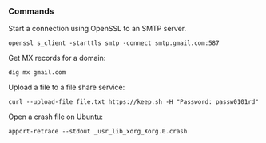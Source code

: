 ### Commands

Start a connection using OpenSSL to an SMTP server.

```
openssl s_client -starttls smtp -connect smtp.gmail.com:587
```

Get MX records for a domain:

```
dig mx gmail.com
```

Upload a file to a file share service:

```
curl --upload-file file.txt https://keep.sh -H "Password: passw0101rd"
```

Open a crash file on Ubuntu:

```
apport-retrace --stdout _usr_lib_xorg_Xorg.0.crash
```
